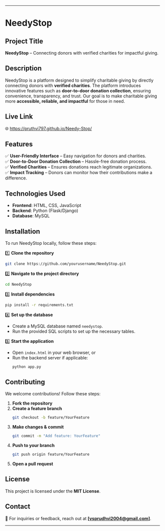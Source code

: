 
---

# **NeedyStop**  

## **Project Title**  
**NeedyStop** – Connecting donors with verified charities for impactful giving.  

## **Description**  
NeedyStop is a platform designed to simplify charitable giving by directly connecting donors with **verified charities**. The platform introduces innovative features such as **door-to-door donation collection**, ensuring convenience, transparency, and trust. Our goal is to make charitable giving more **accessible, reliable, and impactful** for those in need.  

## **Live Link**  
🌐 https://pruthvi797.github.io/Needy-Stop/
## **Features**  
✅ **User-Friendly Interface** – Easy navigation for donors and charities.  
✅ **Door-to-Door Donation Collection** – Hassle-free donation process.  
✅ **Verified Charities** – Ensures donations reach legitimate organizations.  
✅ **Impact Tracking** – Donors can monitor how their contributions make a difference.  

## **Technologies Used**  
- **Frontend**: HTML, CSS, JavaScript  
- **Backend**: Python (Flask/Django)  
- **Database**: MySQL  

## **Installation**  
To run NeedyStop locally, follow these steps:  

1️⃣ **Clone the repository**  
```bash
git clone https://github.com/yourusername/NeedyStop.git
```  

2️⃣ **Navigate to the project directory**  
```bash
cd NeedyStop
```  

3️⃣ **Install dependencies**  
```bash
pip install -r requirements.txt
```  

4️⃣ **Set up the database**  
- Create a MySQL database named `needystop`.  
- Run the provided SQL scripts to set up the necessary tables.  

5️⃣ **Start the application**  
- Open `index.html` in your web browser, or  
- Run the backend server if applicable:  
  ```bash
  python app.py
  ```  

## **Contributing**  
We welcome contributions! Follow these steps:  

1. **Fork the repository**  
2. **Create a feature branch**  
   ```bash
   git checkout -b feature/YourFeature
   ```  
3. **Make changes & commit**  
   ```bash
   git commit -m "Add feature: YourFeature"
   ```  
4. **Push to your branch**  
   ```bash
   git push origin feature/YourFeature
   ```  
5. **Open a pull request**  

## **License**  
This project is licensed under the **MIT License**. 

## **Contact**  
📩 For inquiries or feedback, reach out at **[vsprudhvi2004@gmail.com]**.  

---

